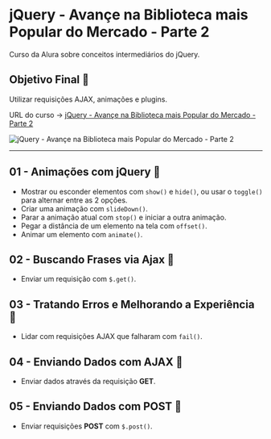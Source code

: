 # jQuery - Avançe na Biblioteca mais Popular do Mercado - Parte 2

Curso da Alura sobre conceitos intermediários do jQuery.

## Objetivo Final &#x1F3AF;

Utilizar requisições AJAX, animações e plugins.

URL do curso -> [jQuery - Avançe na Biblioteca mais Popular do Mercado - Parte 2](https://cursos.alura.com.br/course/jquery-a-biblioteca-do-mercado-parte-2)

![jQuery - Avançe na Biblioteca mais Popular do Mercado - Parte 2](https://www.alura.com.br/assets/api/share/curso-jquery-a-biblioteca-do-mercado-parte-2.png)

***

## 01 - Animações com jQuery &#x1F516;
* Mostrar ou esconder elementos com `show()` e `hide()`, ou usar o `toggle()` para alternar entre as 2 opções.
* Criar uma animação com `slideDown()`.
* Parar a animação atual com `stop()` e iniciar a outra animação.
* Pegar a distância de um elemento na tela com `offset()`.
* Animar um elemento com `animate()`.

## 02 - Buscando Frases via Ajax &#x1F516;
* Enviar um requisição com `$.get()`.

## 03 - Tratando Erros e Melhorando a Experiência &#x1F516;
* Lidar com requisições AJAX que falharam com `fail()`.

## 04 - Enviando Dados com AJAX &#x1F516;
* Enviar dados através da requisição **GET**.

## 05 - Enviando Dados com POST &#x1F516;
* Enviar requisições **POST** com `$.post()`.